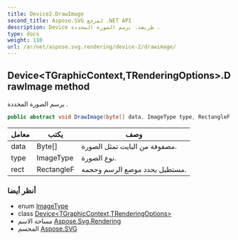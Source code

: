 ```yaml
---
title: Device2.DrawImage
second_title: Aspose.SVG لمرجع .NET API
description: Device طريقة. يرسم الصورة المحددة .
type: docs
weight: 110
url: /ar/net/aspose.svg.rendering/device-2/drawimage/
---
```

## Device&lt;TGraphicContext,TRenderingOptions&gt;.DrawImage method

يرسم الصورة المحددة .

```csharp
public abstract void DrawImage(byte[] data, ImageType type, RectangleF rect)
```

| معامل | يكتب | وصف |
| --- | --- | --- |
| data | Byte[] | مصفوفة من البايت تمثل الصورة. |
| type | ImageType | نوع الصورة. |
| rect | RectangleF | مستطيل يحدد موضع الرسم وحجمه. |

### أنظر أيضا

* enum [ImageType](../../imagetype/)
* class [Device&lt;TGraphicContext,TRenderingOptions&gt;](../)
* مساحة الاسم [Aspose.Svg.Rendering](../../device-2/)
* المجسم [Aspose.SVG](../../../)


